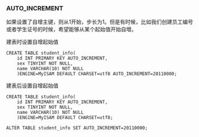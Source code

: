 ### AUTO_INCREMENT
如果设置了自增主键，则从1开始，步长为1。但是有时候，比如我们创建员工编号或者学生证号的时候，希望能够从某个起始值开始自增。

建表时设置自增起始值
```
CREATE TABLE student_info(
    id INT PRIMARY KEY AUTO_INCREMENT,
    sex TINYINT NOT NULL,
    name VARCHAR(10) NOT NULL
    )ENGINE=MyISAM DEFAULT CHARSET=utf8 AUTO_INCREMENT=20110000;
```

建表后设置自增起始值
```
CREATE TABLE student_info(
    id INT PRIMARY KEY AUTO_INCREMENT,
    sex TINYINT NOT NULL,
    name VARCHAR(10) NOT NULL
    )ENGINE=MyISAM DEFAULT CHARSET=utf8; 

ALTER TABLE student_info SET AUTO_INCREMENT=20110000;
```
